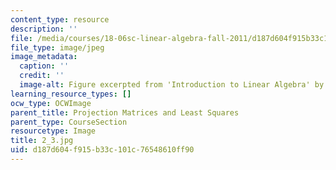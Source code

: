 ```yaml
---
content_type: resource
description: ''
file: /media/courses/18-06sc-linear-algebra-fall-2011/d187d604f915b33c101c76548610ff90_2_3.jpg
file_type: image/jpeg
image_metadata:
  caption: ''
  credit: ''
  image-alt: Figure excerpted from 'Introduction to Linear Algebra' by G.S. Strang
learning_resource_types: []
ocw_type: OCWImage
parent_title: Projection Matrices and Least Squares
parent_type: CourseSection
resourcetype: Image
title: 2_3.jpg
uid: d187d604-f915-b33c-101c-76548610ff90
---
```

